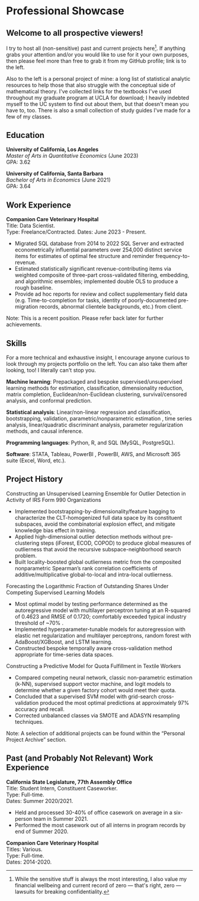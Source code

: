 # Professional Showcase

## Welcome to all prospective viewers!

I try to host all (non-sensitive) past and current projects here[^1]. If anything grabs your attention and/or you would like to use for it your own purposes, then please feel more than free to grab it from my GitHub profile; link is to the left.

[^1]: While the sensitive stuff is always the most interesting, I also value my financial wellbeing and current record of zero — that's right, zero — lawsuits for breaking confidentiality.

Also to the left is a personal project of mine: a long list of statistical analytic resources to help those that also struggle with the conceptual side of mathematical theory. I've collected links for the textbooks I've used throughout my graduate program at UCLA for download; I heavily indebted myself to the UC system to find out about them, but that doesn't mean you have to, too. There is also a small collection of study guides I've made for a few of my classes.

## Education
**University of California, Los Angeles** <br>
*Master of Arts in Quantitative Economics* (June 2023) <br>
GPA: 3.62

**University of California, Santa Barbara** <br>
*Bachelor of Arts in Economics* (June 2021) <br>
GPA: 3.64

## Work Experience

**Companion Care Veterinary Hospital** <br>
Title: Data Scientist. <br>
Type: Freelance/Contracted.
Dates: June 2023 - Present.

- Migrated SQL database from 2014 to 2022 SQL Server and extracted econometrically influential parameters over 254,000 distinct service items for estimates of optimal fee structure and reminder frequency-to-revenue.
- Estimated statistically significant revenue-contributing items via weighted composite of three-part cross-validated filtering, embedding, and algorithmic ensembles; implemented double OLS to produce a rough baseline.
- Provide ad hoc reports for review and collect supplementary field data (e.g. Time-to-completion for tasks, identity of poorly-documented pre-migration records, abnormal clientele backgrounds, etc.) from client.


Note: This is a recent position. Please refer back later for further achievements.

## Skills

For a more technical and exhaustive insight, I encourage anyone curious to look through my projects portfolio on the left. You can also take them after looking, too! I literally can't stop you.

**Machine learning**: Prepackaged and bespoke supervised/unsupervised learning methods for estimation, classification, dimensionality reduction, matrix completion, Euclidean/non-Euclidean clustering, survival/censored analysis, and conformal prediction. <br>

**Statistical analysis**: Linear/non-linear regression and classification, bootstrapping, validation, parametric/nonparametric estimation , time series analysis, linear/quadratic discriminant analysis, parameter regularization methods, and causal inference. <br>

**Programming languages**: Python, R, and SQL (MySQL, PostgreSQL). <br>

**Software**: STATA, Tableau, PowerBI , PowerBI, AWS, and Microsoft 365 suite (Excel, Word, etc.). <br>

## Project History

Constructing an Unsupervised Learning Ensemble for Outlier Detection in Activity of IRS Form 990 Organizations
- Implemented bootstrapping-by-dimensionality/feature bagging to characterize the CLT-homogenized full data space by its constituent subspaces, avoid the combinatorial explosion effect, and mitigate knowledge bias effect in training.
- Applied high-dimensional outlier detection methods without pre-clustering steps (iForest, ECOD, COPOD) to produce global measures of outlierness that avoid the recursive subspace-neighborhood search problem.
- Built locality-boosted global outlierness metric from the composited nonparametric Spearman’s rank correlation coefficients of additive/multiplicative global-to-local and intra-local outlierness.

Forecasting the Logarithmic Fraction of Outstanding Shares Under Competing Supervised Learning Models
- Most optimal model by testing performance determined as the autoregressive model with multilayer perceptron tuning at an R-squared of 0.4623 and RMSE of 0.1720; comfortably exceeded typical industry threshold of ~70% .
- Implemented hyperparameter-tunable models for autoregression with elastic net regularization and multilayer perceptrons, random forest with AdaBoost/XGBoost, and LSTM learning. 
- Constructed bespoke temporally aware cross-validation method appropriate for time-series data spaces.

Constructing a Predictive Model for Quota Fulfillment in Textile Workers
- Compared competing neural network, classic non-parametric estimation (k-NN), supervised support vector machine, and logit models to determine whether a given factory cohort would meet their quota.
- Concluded that a supervised SVM model with grid-search cross-validation produced the most optimal predictions at approximately 97% accuracy and recall.
- Corrected unbalanced classes via SMOTE and ADASYN resampling techniques.

Note: A selection of additional projects can be found within the “Personal Project Archive” section.

## Past (and Probably Not Relevant) Work Experience
**California State Legislature, 77th Assembly Office** <br>
Title: Student Intern, Constituent Caseworker. <br>
Type: Full-time. <br>
Dates: Summer 2020/2021.

- Held and processed 30-40% of office casework on average in a six-person team in Summer 2021.
- Performed the most casework out of all interns in program records by end of Summer 2020.

**Companion Care Veterinary Hospital** <br>
Titles: Various. <br>
Type: Full-time. <br>
Dates: 2014-2020.